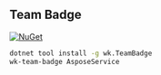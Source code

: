 ## Team Badge

[![NuGet](https://img.shields.io/nuget/v/wk.TeamBadge.svg)](https://www.nuget.org/packages/wk.TeamBadge)

```bash
dotnet tool install -g wk.TeamBadge
wk-team-badge AsposeService
```
